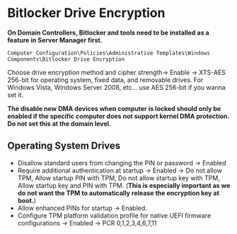 # Bitlocker Drive Encryption

**On Domain Controllers, Bitlocker and tools need to be installed as a feature in Server Manager first.**

`Computer Configuration\Policies\Administrative Templates\Windows Components\Bitlocker Drive Encryption`

Choose drive encryption method and cipher strength-> Enable -> XTS-AES 256-bit for operating system, fixed data, and removable drives. For Windows Vista, Windows Server 2008, etc... use AES 256-bit if you wanna set it.

**The disable new DMA devices when computer is locked should only be enabled if the specific computer does not support kernel DMA protection. Do not set this at the domain level.**

## Operating System Drives

- Disallow standard users from changing the PIN or password -> Enabled
- Require additional authentication at startup -> Enabled -> Do not allow TPM, Allow startup PIN with TPM, Do not allow startup key with TPM, Allow startup key and PIN with TPM. (**This is especially important as we do not want the TPM to automatically release the encryption key at boot.**)
- Allow enhanced PINs for startup -> Enabled.
- Configure TPM platform validation profile for native UEFI firmware configurations -> Enabled -> PCR 0,1,2,3,4,6,7,11